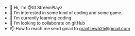 - 👋 Hi, I’m @GLStreemPlayz
- 👀 I’m interested in some kind of coding and some game.
- 🌱 I’m currently learning coding
- 💞️ I’m looking to collaborate on gitHub
- 📫 How to reach me send gmail to grantliew525@gmail.com

<!---
GLStreemPlayz/GLStreemPlayz is a ✨ special ✨ repository because its `README.md` (this file) appears on your GitHub profile.
You can click the Preview link to take a look at your changes.
--->
